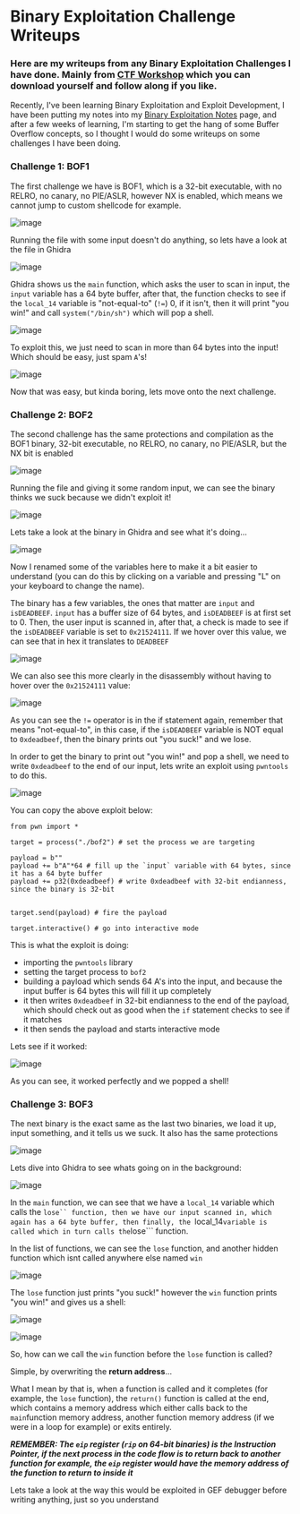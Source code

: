 # Binary Exploitation Challenge Writeups

### Here are my writeups from any Binary Exploitation Challenges I have done. Mainly from [CTF Workshop](https://github.com/kablaa/CTF-Workshop) which you can download yourself and follow along if you like.

Recently, I've been learning Binary Exploitation and Exploit Development, I have been putting my notes into my [Binary Exploitation Notes](./binex.html) page, and after a few weeks of learning, I'm starting to get the hang of some Buffer Overflow concepts, so I thought I would do some writeups on some challenges I have been doing.

### Challenge 1: BOF1

The first challenge we have is BOF1, which is a 32-bit executable, with no RELRO, no canary, no PIE/ASLR, however NX is enabled, which means we cannot jump to custom shellcode for example.

![image](https://github.com/0xwyvn/0xwyvn.github.io/assets/114181159/09e715ca-2a6e-4da4-9c93-abad584fab02)

Running the file with some input doesn't do anything, so lets have a look at the file in Ghidra

![image](https://github.com/0xwyvn/0xwyvn.github.io/assets/114181159/5e58e5e2-d4ba-4a5d-9341-3e58bcde43e7)

Ghidra shows us the ```main``` function, which asks the user to scan in input, the ```input``` variable has a 64 byte buffer, after that, the function checks to see if the ```local_14``` variable is "not-equal-to" (```!=```) 0, if it isn't, then it will print "you win!" and call ```system("/bin/sh")``` which will pop a shell. 

![image](https://github.com/0xwyvn/0xwyvn.github.io/assets/114181159/83ba27df-8096-48ef-96bd-6bb3c93dcc45)

To exploit this, we just need to scan in more than 64 bytes into the input! Which should be easy, just spam ```A```'s!

![image](https://github.com/0xwyvn/0xwyvn.github.io/assets/114181159/67cee650-166b-44d2-8b3f-8958be2e7bac)

Now that was easy, but kinda boring, lets move onto the next challenge.

### Challenge 2: BOF2

The second challenge has the same protections and compilation as the BOF1 binary, 32-bit executable, no RELRO, no canary, no PIE/ASLR, but the NX bit is enabled

![image](https://github.com/0xwyvn/0xwyvn.github.io/assets/114181159/2d865daf-ad34-442b-8c71-dafa08535d4e)

Running the file and giving it some random input, we can see the binary thinks we suck because we didn't exploit it!

![image](https://github.com/0xwyvn/0xwyvn.github.io/assets/114181159/81f6b059-46b8-42be-a102-7064ce9bd7c7)

Lets take a look at the binary in Ghidra and see what it's doing...

![image](https://github.com/0xwyvn/0xwyvn.github.io/assets/114181159/7764f442-5edf-4476-a4c7-e32cbdc378bf)

Now I renamed some of the variables here to make it a bit easier to understand (you can do this by clicking on a variable and pressing "L" on your keyboard to change the name).

The binary has a few variables, the ones that matter are ```input``` and ```isDEADBEEF```. ```input``` has a buffer size of 64 bytes, and ```isDEADBEEF``` is at first set to 0. Then, the user input is scanned in, after that, a check is made to see if the ```isDEADBEEF``` variable is set to ```0x21524111```. If we hover over this value, we can see that in hex it translates to ```DEADBEEF```

![image](https://github.com/0xwyvn/0xwyvn.github.io/assets/114181159/80749551-41e3-4d30-9137-a4d19c8773af)

We can also see this more clearly in the disassembly without having to hover over the ```0x21524111``` value:

![image](https://github.com/0xwyvn/0xwyvn.github.io/assets/114181159/91312177-1597-401c-b61b-c8d6f3811be9)

As you can see the ```!=``` operator is in the if statement again, remember that means "not-equal-to", in this case, if the ```isDEADBEEF``` variable is NOT equal to ```0xdeadbeef```, then the binary prints out "you suck!" and we lose.

In order to get the binary to print out "you win!" and pop a shell, we need to write ```0xdeadbeef``` to the end of our input, lets write an exploit using ```pwntools``` to do this.

![image](https://github.com/0xwyvn/0xwyvn.github.io/assets/114181159/45247296-ae2c-44c0-9a6e-288a641e1bcf)

You can copy the above exploit below:

```
from pwn import *

target = process("./bof2") # set the process we are targeting

payload = b"" 
payload += b"A"*64 # fill up the `input` variable with 64 bytes, since it has a 64 byte buffer
payload += p32(0xdeadbeef) # write 0xdeadbeef with 32-bit endianness, since the binary is 32-bit


target.send(payload) # fire the payload

target.interactive() # go into interactive mode
```

This is what the exploit is doing:

- importing the ```pwntools``` library
- setting the target process to ```bof2```
- building a payload which sends 64 A's into the input, and because the input buffer is 64 bytes this will fill it up completely
- it then writes ```0xdeadbeef``` in 32-bit endianness to the end of the payload, which should check out as good when the ```if``` statement checks to see if it matches
- it then sends the payload and starts interactive mode

Lets see if it worked:

![image](https://github.com/0xwyvn/0xwyvn.github.io/assets/114181159/271dd0ce-d76a-4ed3-b63b-7feb7cdb809c)

As you can see, it worked perfectly and we popped a shell!

### Challenge 3: BOF3

The next binary is the exact same as the last two binaries, we load it up, input something, and it tells us we suck. It also has the same protections

![image](https://github.com/0xwyvn/0xwyvn.github.io/assets/114181159/0a5969f8-709d-4ebb-b2f5-27de67d7ab5a)

Lets dive into Ghidra to see whats going on in the background:

![image](https://github.com/0xwyvn/0xwyvn.github.io/assets/114181159/815b9ceb-468c-415e-85a2-d46e2135aa58)

In the ```main``` function, we can see that we have a ```local_14``` variable which calls the ```lose`` function, then we have our input scanned in, which again has a 64 byte buffer, then finally, the ```local_14``` variable is called which in turn calls the ```lose``` function.

In the list of functions, we can see the ```lose``` function, and another hidden function which isnt called anywhere else named ```win```

![image](https://github.com/0xwyvn/0xwyvn.github.io/assets/114181159/e558a2ae-8da7-4e98-a565-8aee94e2e755)

The ```lose``` function just prints "you suck!" however the ```win``` function prints "you win!" and gives us a shell:

![image](https://github.com/0xwyvn/0xwyvn.github.io/assets/114181159/1dfa2cf8-e65b-4b82-aa0e-f34bf1cc4d3d)

![image](https://github.com/0xwyvn/0xwyvn.github.io/assets/114181159/d78187c1-0a9c-44d3-a95c-373f72f98e7d)

So, how can we call the ```win``` function before the ```lose``` function is called?

Simple, by overwriting the **return address**...

What I mean by that is, when a function is called and it completes (for example, the ```lose``` function), the ```return()``` function is called at the end, which contains a memory address which either calls back to the ```main```function memory address, another function memory address (if we were in a loop for example) or exits entirely.

***REMEMBER: The ```eip``` register (```rip``` on 64-bit binaries) is the Instruction Pointer, if the next process in the code flow is to return back to another function for example, the ```eip``` register would have the memory address of the function to return to inside it***

Lets take a look at the way this would be exploited in GEF debugger before writing anything, just so you understand
